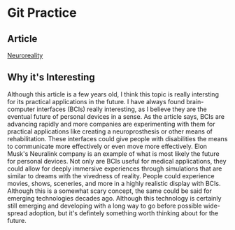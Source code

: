 # Git Practice

## Article

[Neuroreality](https://futurism.com/neuroreality-the-new-reality-is-coming-and-its-a-brain-computer-interface)

## Why it's Interesting

Although this article is a few years old, I think this topic is really intersting for its practical applications in the future. I have always found brain-computer interfaces (BCIs) really interesting, as I believe they are the eventual future of personal devices in a sense. As the article says, BCIs are advancing rapidly and more companies are experimenting with them for practical applications like creating a neuroprosthesis or other means of rehabilitation. These interfaces could give people with disabilities the means to communicate more effectively or even move more effectively. Elon Musk's Neuralink company is an example of what is most likely the future for personal devices. Not only are BCIs useful for medical applications, they could allow for deeply immersive experiences through simulations that are similar to dreams with the vivedness of reality. People could experience movies, shows, sceneries, and more in a highly realistic display with BCIs. Although this is a somewhat scary concept, the same could be said for emerging technologies decades ago. Although this technology is certainly still emerging and developing with a long way to go before possible wide-spread adoption, but it's defintely something worth thinking about for the future. 